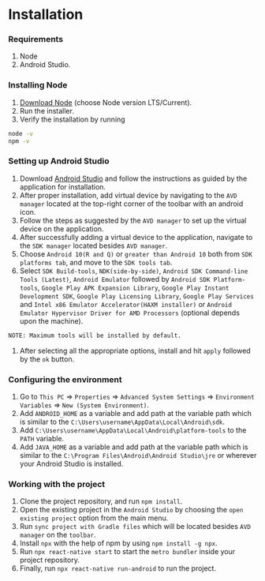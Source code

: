 # Installation

### Requirements

1. Node
1. Android Studio.

### Installing Node

1. [Download Node](https://nodejs.org/en/download/) (choose Node version LTS/Current).
1. Run the installer.
1. Verify the installation by running
```zsh
node -v
npm -v
```

### Setting up Android Studio

1. Download [Android Studio](https://developer.android.com/studio) and follow the instructions as guided by the application for installation.
1. After proper installation, add virtual device by navigating to the `AVD manager` located at the top-right corner of the toolbar with an android icon.
1. Follow the steps as suggested by the `AVD manager` to set up the virtual device on the application.
1. After successfully adding a virtual device to the application, navigate to the `SDK manager` located besides `AVD manager`.
1. Choose `Android 10(R and Q)` or `greater than Android 10` both from `SDK platforms tab`, and move to the `SDK tools tab`.
1. Select `SDK Build-tools`, `NDK(side-by-side)`, `Android SDK Command-line Tools (Latest)`, `Android Emulator` followed by `Android SDK Platform-tools`, `Google Play APK Expansion Library`, `Google Play Instant Development SDK`, `Google Play Licensing Library`, `Google Play Services` and `Intel x86 Emulator Accelerator(HAXM installer)` or `Android Emulator Hypervisor Driver for AMD Processors` (optional depends upon the machine).
```zsh
NOTE: Maximum tools will be installed by default.
```

1. After selecting all the appropriate options, install and hit `apply` followed by the `ok` button.


### Configuring the environment

1. Go to `This PC` => `Properties` => `Advanced System Settings` => `Environment Variables` => `New (System Environment)`.
1. Add `ANDROID_HOME` as a variable and add path at the variable path which is similar to the `C:\Users\username\AppData\Local\Android\sdk`.
1. Add `C:\Users\username\AppData\Local\Android\platform-tools` to the `PATH` variable.
1. Add `JAVA_HOME` as a variable and add path at the variable path which is similar to the `C:\Program Files\Android\Android Studio\jre` or wherever your Android Studio is installed.

### Working with the project

1. Clone the project repository, and run `npm install`.
1. Open the existing project in the `Android Studio` by choosing the `open existing project` option from the main menu.
1. Run `sync project with Gradle files` which will be located besides `AVD manager` on the `toolbar`.
1. Install `npx` with the help of npm by using `npm install -g npx`.
1. Run `npx react-native start` to start the `metro bundler` inside your project repository.
1. Finally, run `npx react-native run-android` to run the project.

